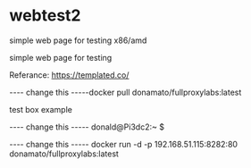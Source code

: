 # webtest2
simple web page for testing x86/amd


simple web page for testing

Referance: https://templated.co/

----    change this -----docker pull donamato/fullproxylabs:latest

test box example

----    change this ----- donald@Pi3dc2:~ $

----    change this ----- docker run -d -p 192.168.51.115:8282:80 donamato/fullproxylabs:latest



